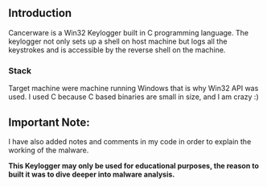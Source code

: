 ## Introduction

Cancerware is a Win32 Keylogger built in C programming language. The keylogger not only
sets up a shell on host machine but logs all the keystrokes and is accessible by the reverse
shell on the machine.

### Stack

Target machine were machine running Windows that is why Win32 API was used.
I used C because C based binaries are small in size,  and I am crazy :) 

## Important Note:

I have also added notes and comments in my code in order to explain the working of the malware.

<strong> This Keylogger may only be used for educational purposes, the reason to built it was to dive deeper into malware analysis. </strong>